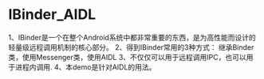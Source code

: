 # IBinder_AIDL
1、IBinder是一个在整个Android系统中都非常重要的东西，是为高性能而设计的轻量级远程调用机制的核心部分。 
2、得到IBinder常用的3种方式： 继承Binder类，使用Messenger类，使用AIDL
3、不仅仅可以用于远程调用IPC，也可以用于进程内调用.
4、本demo是针对AIDL的用法。
